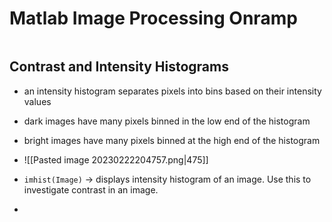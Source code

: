 # Matlab Image Processing Onramp

```toc
```

## Contrast and Intensity Histograms
- an intensity histogram separates pixels into bins based on their intensity values
- dark images have many pixels binned in the low end of the histogram
- bright images have many pixels binned at the high end of the histogram
- ![[Pasted image 20230222204757.png|475]]

- `imhist(Image)` → displays intensity histogram of an image. Use this to investigate contrast in an image.
- 